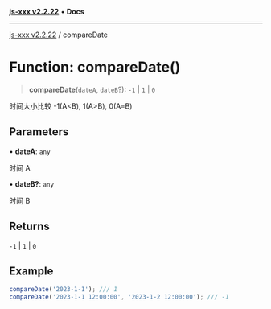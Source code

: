 [**js-xxx v2.2.22**](../README.md) • **Docs**

***

[js-xxx v2.2.22](../README.md) / compareDate

# Function: compareDate()

> **compareDate**(`dateA`, `dateB`?): `-1` \| `1` \| `0`

时间大小比较
-1(A<B), 1(A>B), 0(A=B)

## Parameters

• **dateA**: `any`

时间 A

• **dateB?**: `any`

时间 B

## Returns

`-1` \| `1` \| `0`

## Example

```ts
compareDate('2023-1-1'); /// 1
compareDate('2023-1-1 12:00:00', '2023-1-2 12:00:00'); /// -1
```
